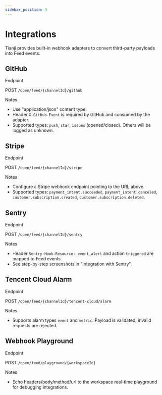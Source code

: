 ```yaml
---
sidebar_position: 5
---
```


# Integrations

Tianji provides built-in webhook adapters to convert third-party payloads into Feed events.

## GitHub

Endpoint

POST `/open/feed/{channelId}/github`

Notes

- Use "application/json" content type.
- Header `X-GitHub-Event` is required by GitHub and consumed by the adapter.
- Supported types: `push`, `star`, `issues` (opened/closed). Others will be logged as unknown.

## Stripe

Endpoint

POST `/open/feed/{channelId}/stripe`

Notes

- Configure a Stripe webhook endpoint pointing to the URL above.
- Supported types: `payment_intent.succeeded`, `payment_intent.canceled`, `customer.subscription.created`, `customer.subscription.deleted`.

## Sentry

Endpoint

POST `/open/feed/{channelId}/sentry`

Notes

- Header `Sentry-Hook-Resource: event_alert` and action `triggered` are mapped to Feed events.
- See step-by-step screenshots in "Integration with Sentry".

## Tencent Cloud Alarm

Endpoint

POST `/open/feed/{channelId}/tencent-cloud/alarm`

Notes

- Supports alarm types `event` and `metric`. Payload is validated; invalid requests are rejected.

## Webhook Playground

Endpoint

POST `/open/feed/playground/{workspaceId}`

Notes

- Echo headers/body/method/url to the workspace real-time playground for debugging integrations.
